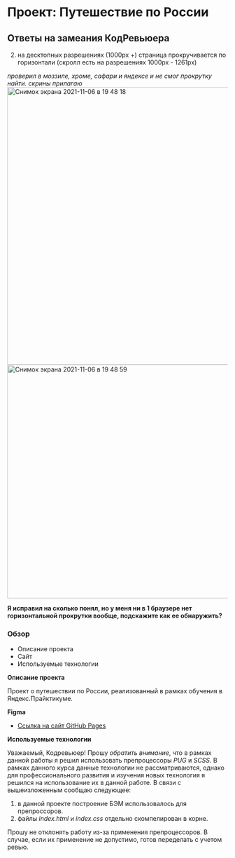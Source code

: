 # Проект: Путешествие по России

## Ответы на замеания КодРевьюера
  
2. на десктопных разрешениях (1000px +) страница прокручивается по горизонтали (скролл есть на разрешениях 1000px - 1261px)

  _проверил в моззиле, хроме, сафари и яндексе и не смог прокрутку найти. скрины прилагаю_
  <img width="634" alt="Снимок экрана 2021-11-06 в 19 48 18" src="https://user-images.githubusercontent.com/92059854/140617607-146ed1bb-8f9d-47d1-b9eb-0d9f6f0d6419.png">
  <img width="533" alt="Снимок экрана 2021-11-06 в 19 48 59" src="https://user-images.githubusercontent.com/92059854/140617613-925905a8-1c09-45b4-baf0-cd1ed1d60c8c.png">
  
  **Я исправил на сколько понял, но у меня ни в 1 браузере нет горизонтальной прокрутки вообще, подскажите как ее обнаружить?**

### Обзор
* Описание проекта
* Сайт
* Используемые технологии

**Описание проекта**

Проект о путешествии по России, реализованный в рамках обучения в Яндекс.Прайктикуме.

**Figma**

* [Ссылка на сайт  GitHub Pages](https://ilyasol2021.github.io/russian-travel/)

**Используемые технологии**

Уважаемый, Кодревьюер!
Прошу _обратить внимание_, что в рамках данной работы я решил использовать препроцессоры _PUG_ и _SCSS_.
В рамках данного курса данные технологии не рассматриваются, однако для профессионального развития и изучения новых технология я решился на использование их в данной работе.
В связи с вышеизложенным сообщаю следующее:
1. в данной проекте построение БЭМ использовалось для препроссоров.
2. файлы _index.html_ и _index.css_ отдельно скомпелирован в корне.

Прошу не отклонять работу из-за применения препроцессоров. В случае, если их применение не допустимо, готов переделать с учетом ревью.
